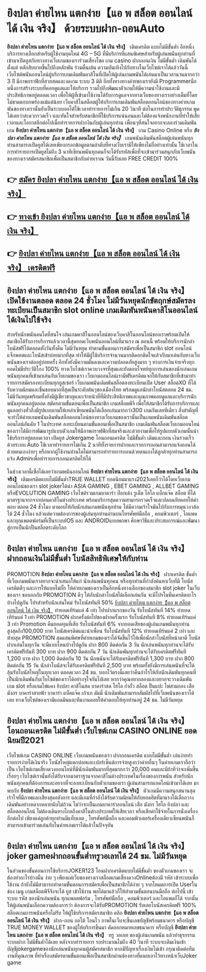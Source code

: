 # ยิงปลา ค่ายไหน แตกง่าย【แอ พ สล็อต ออนไลน์ ได้ เงิน จริง】  ด้วยระบบฝาก-ถอนAuto

**ยิงปลา ค่ายไหน แตกง่าย【แอ พ สล็อต ออนไลน์ ได้ เงิน จริง】** เติมเครดิต แบบไม่มีขั้นต่ำ  อีกหนึ่งบริการทางเลือกสำหรับผู้ใช้งานยุคใหม่ 4G – 5G ที่มีบริการที่แสนพิเศษสำหรับผู้เล่นพนันทุกท่านที่เข้ามาเปิดยูสกับทางทางเว็บเกมของเราร่วมเสี่ยงโชค เกม casino  ฝากถอนเงิน ไม่มีขั้นต่ำ เดิมพันได้ตั้งแต่ หลักสิบบาทขึ้นไปถึงหลักพัน ร่วมตื่นเต้น ความบันเทิงไปกับทางในเว็บไซต์เราได้แล้ววันนี้เว็บไซต์พนันออนไลน์ผู้บริการเกมเดิมพันคาสิโนที่เปิดให้ผู้เล่นเกมพนันได้เล่นมาเป็นเวลานานมากกว่า 3 ปี มีภาพกราฟิกที่สวยสดและงดงาม ระบบ 3 มิติ
อีกทั้งทางทางค่ายของเรายังมี Programmerมือหนึ่งการสร้างระบบที่คอยดูแลและให้บริการ  รวมไปถึงพัฒนาตัวเกมให้มีความน่าใช้งานและมีประสิทธิภาพอยู่ตลอดเวลา เพื่อให้ผู้ที่เข้ามาใช้งานได้รับการดูแลจากทางเว็บของทางเราอย่างเต็มที่โดยไม่ขาดตกบกพร่องแม้แต่น้อย เว็บคาสิโนสล็อตผู้ให้บริการเกมเดิมพันสล็อตออนไลน์ของทางค่ายเกมพันของทางเรานั้นยังเป็นระบบออโต้ใช้เวลาทำรายการไม่เกิน 20 วินาที ต่อในการทำประวัติธุกรรม พูดได้เลยว่าสะดวกรวดเร็ว และทันใจสำหรับสมาชิกที่ใช้บริการแน่นอนและไม่ต้องแจ้งพนักงานที่ทำให้เสียเวลาและโอกาสอีกต่อไปเมื่อทำรายการฝากงินกับผู้เล่นทุกท่าน
เพื่อนๆที่สนใจอยากจะลองร่วมเดิมพันเกม **ยิงปลา ค่ายไหน แตกง่าย【แอ พ สล็อต ออนไลน์ ได้ เงิน จริง】** เกม Casino Online หรือ ***ยิงปลา ค่ายไหน แตกง่าย【แอ พ สล็อต ออนไลน์ ได้ เงิน จริง】*** เกมพนันเดิมพันสล็อตผู้เล่นพนันทุกท่านสามารถเปิดยูสได้เลยเพียงกรอกข้อมูลตามลำดับที่ทางเว็บเรามีให้เพียงไม่กี่อย่างเท่านั้น ใช้เวลาในการทำรายการเปิดยูสไม่ถึง 3 นาทีเซียนพนันทุกคนก็จะได้รับรหัสเพื่อที่จะเข้ามาร่วมสนุกกับเว็บพนันของทางเราสมัครสมาชิกเพื่อเป็นสมาชิกกับค่ายเราณ วันนี้รับเลย FREE CREDIT 100%

## 👉 [สมัคร ยิงปลา ค่ายไหน แตกง่าย【แอ พ สล็อต ออนไลน์ ได้ เงิน จริง】](https://archa888.com/)
## 👉 [ทางเข้า ยิงปลา ค่ายไหน แตกง่าย【แอ พ สล็อต ออนไลน์ ได้ เงิน จริง】](https://archa888.com/)
## 👉 [ยิงปลา ค่ายไหน แตกง่าย【แอ พ สล็อต ออนไลน์ ได้ เงิน จริง】 เครดิตฟรี](https://archa888.com/)

## ยิงปลา ค่ายไหน แตกง่าย【แอ พ สล็อต ออนไลน์ ได้ เงิน จริง】 เปิดใช้งานตลอด ตลอด 24 ชั่วโมง ไม่มีวันหยุดนักขัตฤกษ์สมัครลงทะเบียนเป็นสมาชิก slot online เกมเดิมพันพนันคาสิโนออนไลน์ได้เงินไปใช้จริง

สำหรับนักพนันคนใดที่สนใจ เล่นเกมคาสิโนออนไลน์ของเว็บคาสิโนออนไลน์ของเราพร้อมเปิดให้สมาชิกได้รับการบริการแล้วเวลานี้สุดยอดเว็บพนันออนไลน์ที่มาแรง ณ ตอนนี้ พร้อมให้บริการนักล่าโบนัสฟรีได้ตลอดทั้งวันทั้งคืน ไม่มีวันหยุด ทำตามขั้นตอนการสมัครเพื่อเป็นสมาชิก slot ออนไลน์ แจ็กพอตและโบนัสเข้าบ่อยมากที่สุด ทำให้มีผู้ใช้บริการจำนวนมากติดอกติดใจแล้วกับมาเล่นกับทางเว็บพนันของเราต่ออยู่บ่อยครั้ง อีกทั้งยังมีความมั่นคงและความปลอดภัยสูงมาก ๆ ทางการเงินจ่ายจริงทุกยอดไม่มีประวัติโกง 100% ทางเว็บไซต์เราควบวงจรที่สุดและยังตอบโจทย์ทุกการเล่นของนักเล่นเกมพนันทุกคนที่เข้ามาเล่นกับเว็บเกมของเรา
เว็บเกมออนไลน์เรามีฟรีเครดิตแจกให้กับสมาชิกที่เข้ามาทำรายการสมัครลงทะเบียนทุกยูสเซอร์ เว็บเกมพนันเดิมพันสล็อตลงทะเบียนเปิด User สล็อตXO ที่ได้รับความนิยมและชื่นชอบมากที่สุดเป็นระดับต้นๆของเมืองไทย พร้อมดูแลนักล่าโบนัสตลอด 24 ชม. ไม่มีวันหยุดพร้อมทั้งยังมีผู้เชี่ยวชาญและเจ้าหน้าที่ที่มีประสิทธิภาพและคุณภาพคอยดูแลและบริการนักพนันทุกคนอยู่ตลอด สมัครตามขั้นตอนเพื่อเป็นสมาชิก เกมสล็อตพีจี เพื่อให้สมาชิกได้รับการบริการและดูแลอย่างทั่วถึงมีรูปแบบเกมให้เหล่าเซียนพนันได้เลือกเล่นมากกว่า300 เกมกันเลยทีเดียว
สิ่งสำคัญที่จะทำให้ค่ายเกมพนันเดิมพันสล็อตออนไลน์ของทางเว็บเกมของเรานั้นเป็นเกมพนันเดิมพันสล็อตออนไลน์อันดับ 1 ในประเทศ ลงทะเบียนตามขั้นตอนเพื่อเป็นสมาชิก  เกมเดิมพันสล็อตเว็บเกมออนไลน์ของเราได้มีการพัฒนารูปแบบตัวเกมให้มีภาพกราฟฟิกที่สมจริงและสวยงามเพื่อให้รูปแบบตัวเกมนั้นน่าใช้บริการอยู่ตลอดเวลา เปิดยูส Jokergame โอนถอนเครดิต ไม่มีขั้นต่ำ เติมและถอน เงินรวดเร็วด้วยระบบ Auto ใช้เวลาทำรายการไม่เกิน 2 นาทีทั้งรายการฝากและรายการถอนสามารถแจ้งถอนได้ด้วยตนเองง่ายๆ หรือหากผู้ใช้งานท่านใดไม่สามารถทำรายการถอนด้วยตนเองได้ลูกค้าทุกท่านสามารถแจ้ง Adminเพื่อทำรายการถอนเครดิตให้ได้

ในช่วงเวลานี้เชื่อได้เลยว่าเกมพนันออนไลน์ **ยิงปลา ค่ายไหน แตกง่าย【แอ พ สล็อต ออนไลน์ ได้ เงิน จริง】** เติมเครดิตแบบไม่มีขั้นต่ำTRUE WALLET ยอดนิยมมาแรง2021เลยก็ว่าได้โดยเว็บเกมออนไลน์ของเรา slot jokerได้นำ  ASIA GAMING , EBET GAMING , ALLBET GAMING หรือEVOLUTION GAMING เว็บไซต์รวมเกมบาคาร่า ป๊อกเด้ง รูเล็ต ไฮโล แบ็กแจ๊ค สล็อต ที่ได้มาตรฐานจากจากบ่อนคาสิโนต่างประเทศ พร้อมบริการสุดความสามารถรวดเร็วและปลอดภัยคอยให้คำตอบ ตลอด 24 ชั่วโมง มามอบให้กับนักเล่นเกมพนันทุกท่าน ได้มีความเร้าใจมันไปกับการหมุนวงวล้อ ได้ 24 ชั่วโมง แล้วแต่ความต้องการของผู้เล่นทุกท่านผ่านบนโทรศัพท์มือถือ , คอมพิวเตอร์ , ไอแพด และทุกแพลตฟอร์มที่เป็นระบบIOS และ ANDROIDแบบพกพา ศึกษาวิธีและประสบการณ์และพัฒนาสู่การเป็นนักปั่นสล็อตระดับโลก

## ยิงปลา ค่ายไหน แตกง่าย【แอ พ สล็อต ออนไลน์ ได้ เงิน จริง】 ฝากถอนเงินไม่มีขั้นต่ำ โบนัสสิทธิพิเศษให้กับท่าน

 PROMOTION  **ยิงปลา ค่ายไหน แตกง่าย【แอ พ สล็อต ออนไลน์ ได้ เงิน จริง】** ฝากเครดิต ขั้นต่ำ ที่เว็บเกมพนันเราอยากจะนำเสนอให้แก่  นักเล่นพนันทุกคน หรือทุกท่านที่กำลังค้นหาเว็บที่มี โบนัสเครดิตดีๆ และการให้แบบไม่กั๊ก ให้ค่ายเกมของเราเป็นอีกหนึ่งทางเลือกของสมาชิก slot joker ในเว็บของเรา ขอบอกกับ PROMOTION ดีๆ ให้กับนักล่าโบนัสได้เลือกเล่นกัน จะมีโปรโมชั่นเครดิตอะไรบ้างไปดูกัน
โปรสำหรับนักเล่นใหม่ รับโบนัสทันที 50% [ยิงปลา ค่ายไหน แตกง่าย【แอ พ สล็อต ออนไลน์ ได้ เงิน จริง】](https://archa888.com/) ทำยอดเทิร์นแค่ 4 เท่า
โปรฝากแรกของวัน รับโบนัสทันที 14% ทำยอดเทิร์นแค่ 1 เท่า
 PROMOTION ฝากครั้งต่อไปของฝากครั้งแรก รับโบนัสทันที 8% ทำยอดเทิร์นแค่ 3 เท่า
 Promotion คืนยอดทุนที่เสีย รับโบนัสทันที 6% จากยอดเสียของผู้เล่นเกมพนันทุกท่าน สูงสุดถึง100,000 บาท
โบนัสเครดิตแนะนำเพื่อน รับโบนัสทันที 12% ทำยอดเทิร์นแค่ 2 เท่า
และท้ายสุด PROMOTION สุดแสนพิศษที่ค่ายเกมของเราได้จัดขึ้นไว้ให้เพื่อนักล่าโบนัสที่หน้าตาดี โบนัสฝากเล่นในทุกวัน จะมีแบบไหนบ้างไปดูกัน
ฝาก 800 ติดต่อกัน 3 วัน นักเล่นพนันทุกท่านจะได้รับเครดิตฟรีทันที 300 บาท
ฝาก 900 ติดต่อกัน 7 วัน นักเดิมพันทุกท่านจะได้รับเครดิตฟรีทันที 1,200 บาท
ฝาก 1,000 ติดต่อกัน 10 วัน นักพนันจะได้รับเครดิตฟรีทันที 1,300 บาท
ฝาก 800 ติดต่อกัน 15 วัน นักล่าโบนัสจะได้รับเครดิตฟรีทันที 2,500 บาท
พร้อมทั้งยังมีการเล่นพนันที่จะได้ลุ้นรับโบนัสใหญ่ในทุกเวลา ตลอดเวลา 24 ชม. บอกไว้ตรงนี้เลยว่าคืนกำไรให้กับนักเดิมพันทุกคนที่เป็นนักเดิมพันกับเว็บไซต์ของเราได้อย่างจุใจกันไปเลย หากว่าคุณอยากลองและอยากจะวางเดิมพัน เกม slot  หรือเกมไพ่แคง  ยิงปลา คาสิโนสด บาคาร่าสด ไฮโล กำถั่ว สล็อต ปั่นแปะ ไพ่สามกอง เสือมังกร บาคาร่าสายฟ้า บาคาร่า แบ็คแจ๊ค เก้าเก ดัมมี่ นักเดิมพันสามารถสัมผัสไปที่เว็บพนันของเราได้เลย ทางเว็บไซต์ของเรามีแอดมินและทีมงานคอยให้คำตอบให้ทุกท่านอยู่ 24 ชม. ไม่มีวันหยุด

## ยิงปลา ค่ายไหน แตกง่าย【แอ พ สล็อต ออนไลน์ ได้ เงิน จริง】 โอนถอนเครดิต ไม่มีขั้นต่ำ  เว็บไซต์เกม CASINO ONLINE ยอดนิยมปี2021

เว็บไซต์เกม CASINO ONLINE เว็บเกมพนันของเรา ฝากถอนเครดิต แบบไม่มีขั้นต่ำ เล่นง่ายทำรายการง่ายได้เงินจริง โบนัสใหญ่แตกบ่อยและเปอร์เซ็นต์การจ่ายสูงกว่าค่ายอื่นๆ ในค่ายเกมเราถือว่าเป็น เว็บไซต์เกมเสี่ยงดวงออนไลน์ที่มีนักเดิมพันมากที่สุดมากกว่า 20,000 คนและมีถ้าทีว่าจะเพิ่มขึ้นเรื่อยๆ เว็บไซต์เรานั้นยังได้รับจากมาตราฐานจากคาสิโนต่างประเทศในเรื่องของการพนัน สำหรับนักพนันทุกคนที่ต้องการและอยากที่จะลงทะเบียนกับตัวเกมของเรา ผู้เล่นสามารถแอดไลน์เข้ามาได้เลย
	มาพบกับ **ยิงปลา ค่ายไหน แตกง่าย【แอ พ สล็อต ออนไลน์ ได้ เงิน จริง】** ตัวเกมมีความสนุกสนานสุดเร้าใจที่มีภาพและเสียงสุดอลังการ และมีเกมที่กำลังได้รับความนิยมให้กับยอดฮิตที่มาแรงได้เลือกวางเดิมพันอย่างหลากหลายนับไม่ถ้วน  ไม่ว่าจะเป็นเกมบาคาร่าออนไลน์ เสือ มังกร ไฮโล ยิงปลา และสล็อตออนไลน์ ไม่ต้องเดินทางไกลถึงคาสิโนต่างประเทศให้เสียเวลา หรือเสียค่าใช้จ่ายในการนั่งเครื่องอีกต่อไป เพียงแค่ลูกค้าทุกท่านมีแท็บเลต , โทรศัพท์มือถือ และคอมพิวเตอร์เครื่องเดียวเซียนพนันก็สามารถเข้ามาร่วมเล่นกับในค่ายเกมเราได้แล้วในปัจจุบัน

## ยิงปลา ค่ายไหน แตกง่าย【แอ พ สล็อต ออนไลน์ ได้ เงิน จริง】 joker gameฝากถอนขั้นต่ำทรูวอเลทได้ 24 ชม. ไม่มีวันหยุด

ในส่วนของขั้นตอนการใช้บริการJOKER123 โอนฝากเครดิตแบบไม่มีขั้นต่ำ ของตัวเกมของเรา จะต้องทำอะไรบ้างนั้น ง่าย ๆ เพียงแค่เว็บของทางเราสล็อตเกมเสี่ยงดวงOnlineต้องมี รหัส เข้าระบบเพื่อใช้งาน ถ้ายังไม่มีสามารถทำตามขั้นตอนการสมัครเพื่อเป็นสมาชิกได้ง่าย ๆ จากโหมดการเปิด Userในช่อง เมนู เกมสล็อตพีจีจึงจะได้ ยูส เข้าใช้งาน พอได้มาแล้วก็ให้ทำตามขั้นตอนบนมือถือ ต่อไปนี้
เข้าระบบ รหัส  ของนักเล่นพนัน ทุกแพลตฟอร์ม , โทรศัพท์มือถือ , คอมพิวเตอร์ และไอแพดก็ได้
จากนั้นให้ผู้เล่นพนันเลือกความต้องการว่า ต้องการจะได้รับPROMOTION รับเลยโบนัสเครดิตฟรี 100% สล็อตเกมการพนันหรือไม่รับ
ให้ผู้ใช้บริการสมัครสมาชิก คลิก **ยิงปลา ค่ายไหน แตกง่าย【แอ พ สล็อต ออนไลน์ ได้ เงิน จริง】** ฝาก-ถอน ออโต้ โอนไว ภาพในเว็บจะขึ้นเลขบัญชีพร้อมธนาคาร หรือบัญชี TRUE MONEY WALLET ของผู้ให้บริการขึ้นมา
คัดลอกหมายเลขธนาคาร หรือบัญชี **ยิงปลา ค่ายไหน แตกง่าย【แอ พ สล็อต ออนไลน์ ได้ เงิน จริง】** ทรู วอเลท ของผู้เล่นเกมพนัน แล้วทำธุรกรรมระบบฝาก ไม่มีขั้นต่ำได้เลย
หลังจากทำรายการ รอประมาณไม่ถึง 40 วินาที ระบบจะเติมเงินเข้าบัญชีjokergameของนักเล่นพนันทุกคนผู้สมัครสมาชิก
หากมีปัญหาเรื่องเงินไม่เข้า กรุณาติดต่อทีมงานที่คุณภาพ ที่ทำเรื่องสมัครตามขั้นตอนเพื่อเป็นสมาชิกผ่านช่องทางที่แนบเอาไว้ทางหน้าเว็บJoker game


